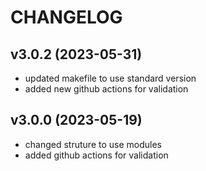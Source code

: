 # CHANGELOG
## v3.0.2 (2023-05-31)
- updated makefile to use standard version
- added new github actions for validation


## v3.0.0 (2023-05-19)

- changed struture to use modules
- added github actions for validation
